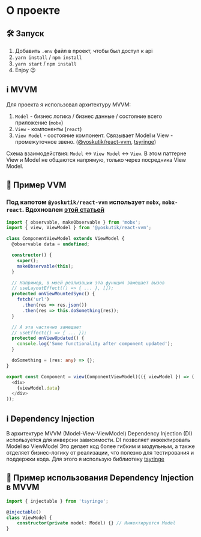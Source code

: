 
# О проекте

## 🛠 Запуск
1. Добавить ```.env``` файл в проект, чтобы был доступ к api
2. ```yarn install``` / ```npm install```
3. ```yarn start``` / ```npm install```
4. Enjoy 😉

## ℹ️ MVVM
Для проекта я использовал архитектуру MVVM:

1. ```Model``` - бизнес логика / бизнес данные / состояние всего приложение (```mobx```)
2. ```View``` - компоненты (```react```)
3. ```View Model``` - состояние компонент. Связывает Model и View - промежуточное звено. ([@yoskutik/react-vvm](https://www.npmjs.com/package/@yoskutik/react-vvm), [tsyringe](https://www.npmjs.com/package/tsyringe))

Схема взаимодействия: ```Model``` <-> ```View Model``` <-> ```View```. В этом паттерне View и Model не общаются напрямую, только через посредника View Model.

## 🚀 Пример VVM
### Под капотом ```@yoskutik/react-vvm``` использует ```mobx```, ```mobx-react```. Вдохновлен [этой статьей](https://habr.com/ru/articles/692218/)
```typescript 
import { observable, makeObservable } from 'mobx';
import { view, ViewModel } from '@yoskutik/react-vvm';

class ComponentViewModel extends ViewModel {
  @observable data = undefined;

  constructor() {
    super();
    makeObservable(this);
  }

  // Например, в моей реализации эта функция замещает вызов
  // useLayoutEffect(() => { ... }, []);
  protected onViewMountedSync() {
    fetch('url')
      .then(res => res.json())
      .then(res => this.doSomething(res));
  }

  // А эта частично замещает
  // useEffect(() => { ... });
  protected onViewUpdated() {
    console.log('Some functionality after component updated');
  }

  doSomething = (res: any) => {};
}

export const Component = view(ComponentViewModel)(({ viewModel }) => (
  <div>
    {viewModel.data}
  </div>
));
```

## ℹ️ Dependency Injection
В архитектуре MVVM (Model-View-ViewModel) Dependency Injection (DI) используется для инверсии зависимости. DI позволяет инжектировать Model во ViewModel Это делает код более гибким и модульным, а также отделяет бизнес-логику от реализации, что полезно для тестирования и поддержки кода.
Для этого я использую библиотеку [tsyringe](https://www.npmjs.com/package/tsyringe)

## 🚀 Пример использования Dependency Injection в MVVM

```typescript
import { injectable } from 'tsyringe';

@injectable()
class ViewModel {
    constructor(private model: Model) {} // Инжектируется Model 
}